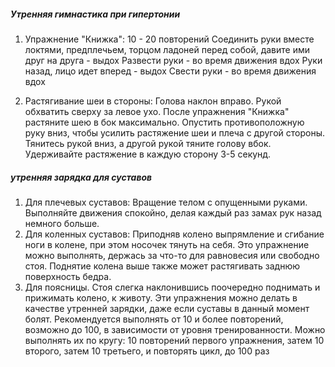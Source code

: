 ##### **Утренняя гимнастика при гипертонии**
1. Упражнение "Книжка": 10 - 20 повторений
Соединить руки вместе локтями, предплечьем,  торцом ладоней перед собой, давите ими друг на друга - выдох
Развести руки - во время движения вдох
Руки назад, лицо идет вперед  - выдох
Свести руки - во время движения вдох

2. Растягивание шеи в стороны:
Голова наклон вправо. Рукой обхватить сверху за левое ухо. 
После упражнения "Книжка" растяните шею в бок максимально. Опустить противоположную руку вниз, чтобы усилить растяжение шеи и плеча с другой стороны. Тянитесь рукой вниз, а другой рукой тяните голову вбок.
Удерживайте растяжение в каждую сторону 3-5 секунд.
##### **утренняя зарядка для суставов**
1. Для плечевых суставов: Вращение телом с опущенными руками. Выполняйте движения спокойно, делая каждый раз замах рук назад немного больше.
2. Для коленных суставов: Приподняв колено выпрямление и сгибание ноги в колене, при этом носочек тянуть на себя. Это упражнение можно выполнять, держась за что-то для равновесия или свободно стоя. Поднятие колена выше также может растягивать заднюю поверхность бедра.
3. Для поясницы. Стоя слегка наклонившись поочередно поднимать и прижимать колено, к животу.
Эти упражнения можно делать в качестве утренней зарядки, даже если суставы в данный момент болят. Рекомендуется выполнять от 10 и более повторений, возможно до 100, в зависимости от уровня тренированности. Можно выполнять их по кругу: 10 повторений первого упражнения, затем 10 второго, затем 10 третьего, и повторять цикл, до 100 раз